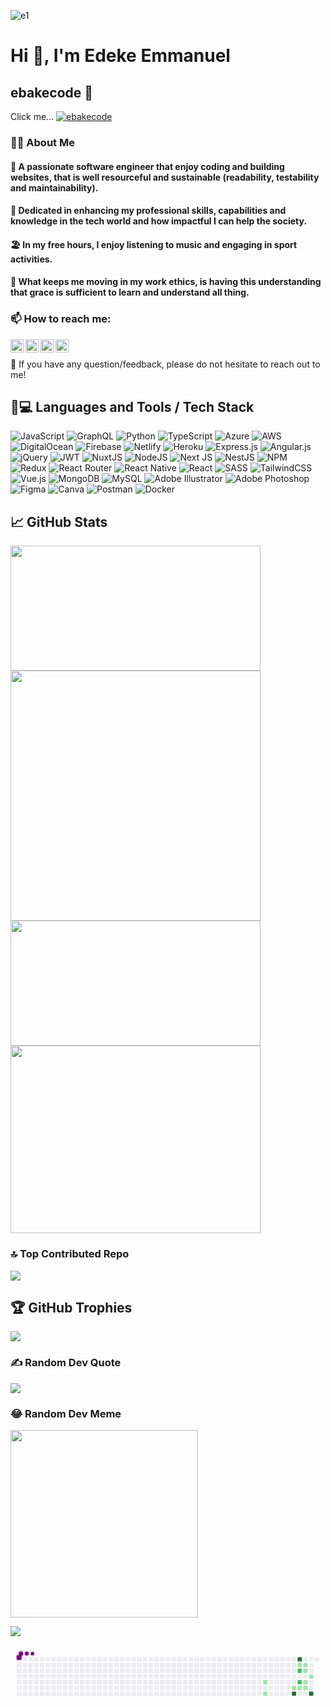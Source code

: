 ![e1](https://user-images.githubusercontent.com/83608361/176993410-0c4b41aa-8693-4165-b074-971d121f4b02.jpg)

# Hi 👋, I'm Edeke Emmanuel
## ebakecode 🤝
Click me... [![ebakecode](https://img.shields.io/badge/ebakecode-red?style=for-the-badge&logo=ebakecode&logoColor=red)](https://ebakecode.web.app/)

### 🧑‍💻 About Me
#### 🧑 A passionate software engineer that enjoy coding and building websites, that is well resourceful and sustainable (readability, testability and maintainability).
#### 🎯 Dedicated in enhancing my professional skills, capabilities and knowledge in the tech world and how impactful I can help the society.
#### 🏖️ In my free hours, I enjoy listening to music and engaging in sport activities.
#### 🧗 What keeps me moving in my work ethics, is having this understanding that grace is sufficient to learn and understand all thing.


### 📫 How to reach me:


<a href="https://www.linkedin.com/in/ebakecode"><img align="left" src="https://raw.githubusercontent.com/yushi1007/yushi1007/main/images/linkedin.svg" alt="EBakeCode | LinkedIn" width="21px"/></a>



<a href="https://mobile.twitter.com/EBakeCode/"><img align="left" src="https://img.icons8.com/fluency/48/000000/twitter.png" alt="EBakeCode | Instagram" width="21px"/></a>



<a href="https://www.facebook.com/EBakeCode/"><img align="left" src="https://img.icons8.com/fluency/48/000000/facebook-new.png" alt="EBakeCode | Facebook" width="21px"/></a>



<a href="https://instagram.com/ebakecode"><img align="left" src="https://raw.githubusercontent.com/yushi1007/yushi1007/main/images/instagram.svg" alt="EBakeCode | Instagram" width="21px"/></a>

</br>

 💬 If you have any question/feedback, please do not hesitate to reach out to me!



## 🧲💻 Languages and Tools / Tech Stack

![JavaScript](https://img.shields.io/badge/javascript-%23323330.svg?style=plastic&logo=javascript&logoColor=%23F7DF1E) ![GraphQL](https://img.shields.io/badge/-GraphQL-E10098?style=plastic&logo=graphql&logoColor=white) ![Python](https://img.shields.io/badge/python-3670A0?style=plastic&logo=python&logoColor=ffdd54) ![TypeScript](https://img.shields.io/badge/typescript-%23007ACC.svg?style=plastic&logo=typescript&logoColor=white) ![Azure](https://img.shields.io/badge/azure-%230072C6.svg?style=plastic&logo=azure-devops&logoColor=white) ![AWS](https://img.shields.io/badge/AWS-%23FF9900.svg?style=plastic&logo=amazon-aws&logoColor=white) ![DigitalOcean](https://img.shields.io/badge/DigitalOcean-%230167ff.svg?style=plastic&logo=digitalOcean&logoColor=white) ![Firebase](https://img.shields.io/badge/firebase-%23039BE5.svg?style=plastic&logo=firebase) ![Netlify](https://img.shields.io/badge/netlify-%23000000.svg?style=plastic&logo=netlify&logoColor=#00C7B7) ![Heroku](https://img.shields.io/badge/heroku-%23430098.svg?style=plastic&logo=heroku&logoColor=white) ![Express.js](https://img.shields.io/badge/express.js-%23404d59.svg?style=plastic&logo=express&logoColor=%2361DAFB) ![Angular.js](https://img.shields.io/badge/angular.js-%23E23237.svg?style=plastic&logo=angularjs&logoColor=white) ![jQuery](https://img.shields.io/badge/jquery-%230769AD.svg?style=plastic&logo=jquery&logoColor=white) ![JWT](https://img.shields.io/badge/JWT-black?style=plastic&logo=JSON%20web%20tokens) ![NuxtJS](https://img.shields.io/badge/Nuxt-black?style=plastic&logo=nuxt.js&logoColor=white) ![NodeJS](https://img.shields.io/badge/node.js-6DA55F?style=plastic&logo=node.js&logoColor=white) ![Next JS](https://img.shields.io/badge/Next-black?style=plastic&logo=next.js&logoColor=white) ![NestJS](https://img.shields.io/badge/nestjs-%23E0234E.svg?style=plastic&logo=nestjs&logoColor=white) ![NPM](https://img.shields.io/badge/NPM-%23000000.svg?style=plastic&logo=npm&logoColor=white) ![Redux](https://img.shields.io/badge/redux-%23593d88.svg?style=plastic&logo=redux&logoColor=white) ![React Router](https://img.shields.io/badge/React_Router-CA4245?style=plastic&logo=react-router&logoColor=white) ![React Native](https://img.shields.io/badge/react_native-%2320232a.svg?style=plastic&logo=react&logoColor=%2361DAFB) ![React](https://img.shields.io/badge/react-%2320232a.svg?style=plastic&logo=react&logoColor=%2361DAFB) ![SASS](https://img.shields.io/badge/SASS-hotpink.svg?style=plastic&logo=SASS&logoColor=white) ![TailwindCSS](https://img.shields.io/badge/tailwindcss-%2338B2AC.svg?style=plastic&logo=tailwind-css&logoColor=white) ![Vue.js](https://img.shields.io/badge/vuejs-%2335495e.svg?style=plastic&logo=vuedotjs&logoColor=%234FC08D) ![MongoDB](https://img.shields.io/badge/MongoDB-%234ea94b.svg?style=plastic&logo=mongodb&logoColor=white) ![MySQL](https://img.shields.io/badge/mysql-%2300f.svg?style=plastic&logo=mysql&logoColor=white) ![Adobe Illustrator](https://img.shields.io/badge/adobeillustrator-%23FF9A00.svg?style=plastic&logo=adobeillustrator&logoColor=white) ![Adobe Photoshop](https://img.shields.io/badge/adobephotoshop-%2331A8FF.svg?style=plastic&logo=adobephotoshop&logoColor=white) 	![Figma](https://img.shields.io/badge/figma-%23F24E1E.svg?style=plastic&logo=figma&logoColor=white) ![Canva](https://img.shields.io/badge/Canva-%2300C4CC.svg?style=plastic&logo=Canva&logoColor=white) ![Postman](https://img.shields.io/badge/Postman-FF6C37?style=plastic&logo=postman&logoColor=white) ![Docker](https://img.shields.io/badge/docker-%230db7ed.svg?style=plastic&logo=docker&logoColor=white)



## 📈 GitHub Stats 

<a href="https://github.com/edekeemmanuel">
  <img height=200 width=400 align="center" src="https://github-readme-stats.vercel.app/api?username=edekeemmanuel&show_icons=true&theme=tokyonight" />
</a>
<a href="https://github.com/edekeemmanuel">
  <img height:300 width=400 align="center" src="http://github-readme-streak-stats.herokuapp.com?user=edekeemmanuel&theme=dark&background=#4300A" />
</a>

<a href="https://github.com/edekeemmanuel">
  <img height=200 width=400 align="center" src="https://github-readme-stats.vercel.app/api/wakatime?username=edekeemmanuel&layout=compact&theme=dark&background=#4300A" />
</a>
<a style="padding-top: 20px;"href="https://github.com/edekeemmanuel">
  <img  height=300 width=400 align="center" src="https://github-readme-stats.vercel.app/api/top-langs/?username=edekeemmanuel&layout=pie&show_icons=true&theme=tokyonight" />
</a>


### 🔝 Top Contributed Repo
![](https://github-contributor-stats.vercel.app/api?username=edekeemmanuel&limit=5&theme=radical&combine_all_yearly_contributions=true)



## 🏆 GitHub Trophies
![](https://github-profile-trophy.vercel.app/?username=edekeemmanuel&theme=discord&no-frame=false&no-bg=true&margin-w=4)

### ✍️ Random Dev Quote
![](https://quotes-github-readme.vercel.app/api?type=horizontal&theme=light)


### 😂 Random Dev Meme
<img src="https://rm.up.railway.app?user=edekeemmanuel&theme=dark&background=#4300A" width="300px"/>

[![](https://visitcount.itsvg.in/api?id=edekeemmanuel&icon=5&color=3)](https://visitcount.itsvg.in)

<svg viewBox="-16 -32 880 192" width="880" height="192" xmlns="http://www.w3.org/2000/svg"><desc>Generated with https://github.com/Platane/snk</desc><style>:root{--cb:#1b1f230a;--cs:purple;--ce:#ebedf0;--c0:#ebedf0;--c1:#9be9a8;--c2:#40c463;--c3:#30a14e;--c4:#216e39}.c{shape-rendering:geometricPrecision;fill:var(--ce);stroke-width:1px;stroke:var(--cb);animation:none 13300ms linear infinite;width:12px;height:12px}@keyframes c0{61.64%{fill:var(--c4)}61.66%,100%{fill:var(--ce)}}.c.c0{fill:var(--c4);animation-name:c0}@keyframes c1{48.86%{fill:var(--c1)}48.88%,100%{fill:var(--ce)}}.c.c1{fill:var(--c1);animation-name:c1}@keyframes c2{48.11%{fill:var(--c1)}48.13%,100%{fill:var(--ce)}}.c.c2{fill:var(--c1);animation-name:c2}@keyframes c3{49.61%{fill:var(--c2)}49.63%,100%{fill:var(--ce)}}.c.c3{fill:var(--c2);animation-name:c3}@keyframes c4{47.36%{fill:var(--c1)}47.38%,100%{fill:var(--ce)}}.c.c4{fill:var(--c1);animation-name:c4}@keyframes c5{45.85%{fill:var(--c1)}45.87%,100%{fill:var(--ce)}}.c.c5{fill:var(--c1);animation-name:c5}@keyframes c6{36.08%{fill:var(--c1)}36.1%,100%{fill:var(--ce)}}.c.c6{fill:var(--c1);animation-name:c6}@keyframes c7{51.12%{fill:var(--c2)}51.14%,100%{fill:var(--ce)}}.c.c7{fill:var(--c2);animation-name:c7}@keyframes c8{44.35%{fill:var(--c1)}44.37%,100%{fill:var(--ce)}}.c.c8{fill:var(--c1);animation-name:c8}@keyframes c9{42.1%{fill:var(--c1)}42.12%,100%{fill:var(--ce)}}.c.c9{fill:var(--c1);animation-name:c9}@keyframes ca{42.85%{fill:var(--c1)}42.87%,100%{fill:var(--ce)}}.c.ca{fill:var(--c1);animation-name:ca}@keyframes cb{43.6%{fill:var(--c1)}43.62%,100%{fill:var(--ce)}}.c.cb{fill:var(--c1);animation-name:cb}@keyframes cc{37.58%{fill:var(--c1)}37.6%,100%{fill:var(--ce)}}.c.cc{fill:var(--c1);animation-name:cc}@keyframes cd{53.37%{fill:var(--c4)}53.39%,100%{fill:var(--ce)}}.c.cd{fill:var(--c4);animation-name:cd}@keyframes ce{55.63%{fill:var(--c4)}55.65%,100%{fill:var(--ce)}}.c.ce{fill:var(--c4);animation-name:ce}.u{transform-origin:0 0;transform:scale(0,1);animation:none linear 13300ms infinite}@keyframes u0{36.08%{transform:scale(0.000,1)}36.1%,37.58%{transform:scale(0.100,1)}37.6%,42.1%{transform:scale(0.200,1)}42.12%,42.85%{transform:scale(0.300,1)}42.87%,43.6%{transform:scale(0.400,1)}43.62%,44.35%{transform:scale(0.500,1)}44.37%,45.85%{transform:scale(0.600,1)}45.87%,47.36%{transform:scale(0.700,1)}47.38%,48.11%{transform:scale(0.800,1)}48.13%,48.86%{transform:scale(0.900,1)}48.88%,100%{transform:scale(1.000,1)}}.u.u0{fill:var(--c1);animation-name:u0;transform-origin:0.0px 0}@keyframes u1{49.61%{transform:scale(0.000,1)}49.63%,51.12%{transform:scale(0.500,1)}51.14%,100%{transform:scale(1.000,1)}}.u.u1{fill:var(--c2);animation-name:u1;transform-origin:565.3px 0}@keyframes u2{53.37%{transform:scale(0.000,1)}53.39%,55.63%{transform:scale(0.333,1)}55.65%,61.64%{transform:scale(0.667,1)}61.66%,100%{transform:scale(1.000,1)}}.u.u2{fill:var(--c4);animation-name:u2;transform-origin:678.4px 0}.s{shape-rendering:geometricPrecision;fill:var(--cs);animation:none linear 13300ms infinite}@keyframes s0{0%,99.25%{transform:translate(0px,-16px)}0.75%{transform:translate(0px,0px)}33.08%{transform:translate(688px,0px)}37.59%{transform:translate(688px,96px)}40.6%{transform:translate(752px,96px)}41.35%{transform:translate(752px,80px)}43.61%{transform:translate(800px,80px)}44.36%{transform:translate(800px,64px)}45.11%{transform:translate(816px,64px)}46.62%{transform:translate(816px,32px)}47.37%{transform:translate(800px,32px)}48.12%{transform:translate(800px,16px)}48.87%{transform:translate(784px,16px)}51.13%{transform:translate(784px,64px)}51.88%{transform:translate(768px,64px)}53.38%{transform:translate(768px,96px)}55.64%{transform:translate(816px,96px)}60.15%{transform:translate(816px,0px)}92.48%{transform:translate(128px,0px)}93.23%{transform:translate(128px,-16px)}}.s.s0{transform:translate(0px,-16px);animation-name:s0}@keyframes s1{0%,99.25%{transform:translate(16px,-16px)}0.75%{transform:translate(0px,-16px)}1.5%{transform:translate(0px,0px)}33.83%{transform:translate(688px,0px)}38.35%{transform:translate(688px,96px)}41.35%{transform:translate(752px,96px)}42.11%{transform:translate(752px,80px)}44.36%{transform:translate(800px,80px)}45.11%{transform:translate(800px,64px)}45.86%{transform:translate(816px,64px)}47.37%{transform:translate(816px,32px)}48.12%{transform:translate(800px,32px)}48.87%{transform:translate(800px,16px)}49.62%{transform:translate(784px,16px)}51.88%{transform:translate(784px,64px)}52.63%{transform:translate(768px,64px)}54.14%{transform:translate(768px,96px)}56.39%{transform:translate(816px,96px)}60.9%{transform:translate(816px,0px)}93.23%{transform:translate(128px,0px)}93.98%{transform:translate(128px,-16px)}}.s.s1{transform:translate(16px,-16px);animation-name:s1}@keyframes s2{0%,99.25%{transform:translate(32px,-16px)}1.5%{transform:translate(0px,-16px)}2.26%{transform:translate(0px,0px)}34.59%{transform:translate(688px,0px)}39.1%{transform:translate(688px,96px)}42.11%{transform:translate(752px,96px)}42.86%{transform:translate(752px,80px)}45.11%{transform:translate(800px,80px)}45.86%{transform:translate(800px,64px)}46.62%{transform:translate(816px,64px)}48.12%{transform:translate(816px,32px)}48.87%{transform:translate(800px,32px)}49.62%{transform:translate(800px,16px)}50.38%{transform:translate(784px,16px)}52.63%{transform:translate(784px,64px)}53.38%{transform:translate(768px,64px)}54.89%{transform:translate(768px,96px)}57.14%{transform:translate(816px,96px)}61.65%{transform:translate(816px,0px)}93.98%{transform:translate(128px,0px)}94.74%{transform:translate(128px,-16px)}}.s.s2{transform:translate(32px,-16px);animation-name:s2}@keyframes s3{0%,99.25%{transform:translate(48px,-16px)}2.26%{transform:translate(0px,-16px)}3.01%{transform:translate(0px,0px)}35.34%{transform:translate(688px,0px)}39.85%{transform:translate(688px,96px)}42.86%{transform:translate(752px,96px)}43.61%{transform:translate(752px,80px)}45.86%{transform:translate(800px,80px)}46.62%{transform:translate(800px,64px)}47.37%{transform:translate(816px,64px)}48.87%{transform:translate(816px,32px)}49.62%{transform:translate(800px,32px)}50.38%{transform:translate(800px,16px)}51.13%{transform:translate(784px,16px)}53.38%{transform:translate(784px,64px)}54.14%{transform:translate(768px,64px)}55.64%{transform:translate(768px,96px)}57.89%{transform:translate(816px,96px)}62.41%{transform:translate(816px,0px)}94.74%{transform:translate(128px,0px)}95.49%{transform:translate(128px,-16px)}}.s.s3{transform:translate(48px,-16px);animation-name:s3}</style><rect class="c" x="2" y="2" rx="2" ry="2"/><rect class="c" x="18" y="2" rx="2" ry="2"/><rect class="c" x="34" y="2" rx="2" ry="2"/><rect class="c" x="50" y="2" rx="2" ry="2"/><rect class="c" x="66" y="2" rx="2" ry="2"/><rect class="c" x="82" y="2" rx="2" ry="2"/><rect class="c" x="98" y="2" rx="2" ry="2"/><rect class="c" x="114" y="2" rx="2" ry="2"/><rect class="c" x="130" y="2" rx="2" ry="2"/><rect class="c" x="146" y="2" rx="2" ry="2"/><rect class="c" x="162" y="2" rx="2" ry="2"/><rect class="c" x="178" y="2" rx="2" ry="2"/><rect class="c" x="194" y="2" rx="2" ry="2"/><rect class="c" x="210" y="2" rx="2" ry="2"/><rect class="c" x="226" y="2" rx="2" ry="2"/><rect class="c" x="242" y="2" rx="2" ry="2"/><rect class="c" x="258" y="2" rx="2" ry="2"/><rect class="c" x="274" y="2" rx="2" ry="2"/><rect class="c" x="290" y="2" rx="2" ry="2"/><rect class="c" x="306" y="2" rx="2" ry="2"/><rect class="c" x="322" y="2" rx="2" ry="2"/><rect class="c" x="338" y="2" rx="2" ry="2"/><rect class="c" x="354" y="2" rx="2" ry="2"/><rect class="c" x="370" y="2" rx="2" ry="2"/><rect class="c" x="386" y="2" rx="2" ry="2"/><rect class="c" x="402" y="2" rx="2" ry="2"/><rect class="c" x="418" y="2" rx="2" ry="2"/><rect class="c" x="434" y="2" rx="2" ry="2"/><rect class="c" x="450" y="2" rx="2" ry="2"/><rect class="c" x="466" y="2" rx="2" ry="2"/><rect class="c" x="482" y="2" rx="2" ry="2"/><rect class="c" x="498" y="2" rx="2" ry="2"/><rect class="c" x="514" y="2" rx="2" ry="2"/><rect class="c" x="530" y="2" rx="2" ry="2"/><rect class="c" x="546" y="2" rx="2" ry="2"/><rect class="c" x="562" y="2" rx="2" ry="2"/><rect class="c" x="578" y="2" rx="2" ry="2"/><rect class="c" x="594" y="2" rx="2" ry="2"/><rect class="c" x="610" y="2" rx="2" ry="2"/><rect class="c" x="626" y="2" rx="2" ry="2"/><rect class="c" x="642" y="2" rx="2" ry="2"/><rect class="c" x="658" y="2" rx="2" ry="2"/><rect class="c" x="674" y="2" rx="2" ry="2"/><rect class="c" x="690" y="2" rx="2" ry="2"/><rect class="c" x="706" y="2" rx="2" ry="2"/><rect class="c" x="722" y="2" rx="2" ry="2"/><rect class="c" x="738" y="2" rx="2" ry="2"/><rect class="c" x="754" y="2" rx="2" ry="2"/><rect class="c" x="770" y="2" rx="2" ry="2"/><rect class="c c0" x="786" y="2" rx="2" ry="2"/><rect class="c" x="802" y="2" rx="2" ry="2"/><rect class="c" x="818" y="2" rx="2" ry="2"/><rect class="c" x="834" y="2" rx="2" ry="2"/><rect class="c" x="2" y="18" rx="2" ry="2"/><rect class="c" x="18" y="18" rx="2" ry="2"/><rect class="c" x="34" y="18" rx="2" ry="2"/><rect class="c" x="50" y="18" rx="2" ry="2"/><rect class="c" x="66" y="18" rx="2" ry="2"/><rect class="c" x="82" y="18" rx="2" ry="2"/><rect class="c" x="98" y="18" rx="2" ry="2"/><rect class="c" x="114" y="18" rx="2" ry="2"/><rect class="c" x="130" y="18" rx="2" ry="2"/><rect class="c" x="146" y="18" rx="2" ry="2"/><rect class="c" x="162" y="18" rx="2" ry="2"/><rect class="c" x="178" y="18" rx="2" ry="2"/><rect class="c" x="194" y="18" rx="2" ry="2"/><rect class="c" x="210" y="18" rx="2" ry="2"/><rect class="c" x="226" y="18" rx="2" ry="2"/><rect class="c" x="242" y="18" rx="2" ry="2"/><rect class="c" x="258" y="18" rx="2" ry="2"/><rect class="c" x="274" y="18" rx="2" ry="2"/><rect class="c" x="290" y="18" rx="2" ry="2"/><rect class="c" x="306" y="18" rx="2" ry="2"/><rect class="c" x="322" y="18" rx="2" ry="2"/><rect class="c" x="338" y="18" rx="2" ry="2"/><rect class="c" x="354" y="18" rx="2" ry="2"/><rect class="c" x="370" y="18" rx="2" ry="2"/><rect class="c" x="386" y="18" rx="2" ry="2"/><rect class="c" x="402" y="18" rx="2" ry="2"/><rect class="c" x="418" y="18" rx="2" ry="2"/><rect class="c" x="434" y="18" rx="2" ry="2"/><rect class="c" x="450" y="18" rx="2" ry="2"/><rect class="c" x="466" y="18" rx="2" ry="2"/><rect class="c" x="482" y="18" rx="2" ry="2"/><rect class="c" x="498" y="18" rx="2" ry="2"/><rect class="c" x="514" y="18" rx="2" ry="2"/><rect class="c" x="530" y="18" rx="2" ry="2"/><rect class="c" x="546" y="18" rx="2" ry="2"/><rect class="c" x="562" y="18" rx="2" ry="2"/><rect class="c" x="578" y="18" rx="2" ry="2"/><rect class="c" x="594" y="18" rx="2" ry="2"/><rect class="c" x="610" y="18" rx="2" ry="2"/><rect class="c" x="626" y="18" rx="2" ry="2"/><rect class="c" x="642" y="18" rx="2" ry="2"/><rect class="c" x="658" y="18" rx="2" ry="2"/><rect class="c" x="674" y="18" rx="2" ry="2"/><rect class="c" x="690" y="18" rx="2" ry="2"/><rect class="c" x="706" y="18" rx="2" ry="2"/><rect class="c" x="722" y="18" rx="2" ry="2"/><rect class="c" x="738" y="18" rx="2" ry="2"/><rect class="c" x="754" y="18" rx="2" ry="2"/><rect class="c" x="770" y="18" rx="2" ry="2"/><rect class="c c1" x="786" y="18" rx="2" ry="2"/><rect class="c c2" x="802" y="18" rx="2" ry="2"/><rect class="c" x="818" y="18" rx="2" ry="2"/><rect class="c" x="2" y="34" rx="2" ry="2"/><rect class="c" x="18" y="34" rx="2" ry="2"/><rect class="c" x="34" y="34" rx="2" ry="2"/><rect class="c" x="50" y="34" rx="2" ry="2"/><rect class="c" x="66" y="34" rx="2" ry="2"/><rect class="c" x="82" y="34" rx="2" ry="2"/><rect class="c" x="98" y="34" rx="2" ry="2"/><rect class="c" x="114" y="34" rx="2" ry="2"/><rect class="c" x="130" y="34" rx="2" ry="2"/><rect class="c" x="146" y="34" rx="2" ry="2"/><rect class="c" x="162" y="34" rx="2" ry="2"/><rect class="c" x="178" y="34" rx="2" ry="2"/><rect class="c" x="194" y="34" rx="2" ry="2"/><rect class="c" x="210" y="34" rx="2" ry="2"/><rect class="c" x="226" y="34" rx="2" ry="2"/><rect class="c" x="242" y="34" rx="2" ry="2"/><rect class="c" x="258" y="34" rx="2" ry="2"/><rect class="c" x="274" y="34" rx="2" ry="2"/><rect class="c" x="290" y="34" rx="2" ry="2"/><rect class="c" x="306" y="34" rx="2" ry="2"/><rect class="c" x="322" y="34" rx="2" ry="2"/><rect class="c" x="338" y="34" rx="2" ry="2"/><rect class="c" x="354" y="34" rx="2" ry="2"/><rect class="c" x="370" y="34" rx="2" ry="2"/><rect class="c" x="386" y="34" rx="2" ry="2"/><rect class="c" x="402" y="34" rx="2" ry="2"/><rect class="c" x="418" y="34" rx="2" ry="2"/><rect class="c" x="434" y="34" rx="2" ry="2"/><rect class="c" x="450" y="34" rx="2" ry="2"/><rect class="c" x="466" y="34" rx="2" ry="2"/><rect class="c" x="482" y="34" rx="2" ry="2"/><rect class="c" x="498" y="34" rx="2" ry="2"/><rect class="c" x="514" y="34" rx="2" ry="2"/><rect class="c" x="530" y="34" rx="2" ry="2"/><rect class="c" x="546" y="34" rx="2" ry="2"/><rect class="c" x="562" y="34" rx="2" ry="2"/><rect class="c" x="578" y="34" rx="2" ry="2"/><rect class="c" x="594" y="34" rx="2" ry="2"/><rect class="c" x="610" y="34" rx="2" ry="2"/><rect class="c" x="626" y="34" rx="2" ry="2"/><rect class="c" x="642" y="34" rx="2" ry="2"/><rect class="c" x="658" y="34" rx="2" ry="2"/><rect class="c" x="674" y="34" rx="2" ry="2"/><rect class="c" x="690" y="34" rx="2" ry="2"/><rect class="c" x="706" y="34" rx="2" ry="2"/><rect class="c" x="722" y="34" rx="2" ry="2"/><rect class="c" x="738" y="34" rx="2" ry="2"/><rect class="c" x="754" y="34" rx="2" ry="2"/><rect class="c" x="770" y="34" rx="2" ry="2"/><rect class="c c3" x="786" y="34" rx="2" ry="2"/><rect class="c c4" x="802" y="34" rx="2" ry="2"/><rect class="c" x="818" y="34" rx="2" ry="2"/><rect class="c" x="2" y="50" rx="2" ry="2"/><rect class="c" x="18" y="50" rx="2" ry="2"/><rect class="c" x="34" y="50" rx="2" ry="2"/><rect class="c" x="50" y="50" rx="2" ry="2"/><rect class="c" x="66" y="50" rx="2" ry="2"/><rect class="c" x="82" y="50" rx="2" ry="2"/><rect class="c" x="98" y="50" rx="2" ry="2"/><rect class="c" x="114" y="50" rx="2" ry="2"/><rect class="c" x="130" y="50" rx="2" ry="2"/><rect class="c" x="146" y="50" rx="2" ry="2"/><rect class="c" x="162" y="50" rx="2" ry="2"/><rect class="c" x="178" y="50" rx="2" ry="2"/><rect class="c" x="194" y="50" rx="2" ry="2"/><rect class="c" x="210" y="50" rx="2" ry="2"/><rect class="c" x="226" y="50" rx="2" ry="2"/><rect class="c" x="242" y="50" rx="2" ry="2"/><rect class="c" x="258" y="50" rx="2" ry="2"/><rect class="c" x="274" y="50" rx="2" ry="2"/><rect class="c" x="290" y="50" rx="2" ry="2"/><rect class="c" x="306" y="50" rx="2" ry="2"/><rect class="c" x="322" y="50" rx="2" ry="2"/><rect class="c" x="338" y="50" rx="2" ry="2"/><rect class="c" x="354" y="50" rx="2" ry="2"/><rect class="c" x="370" y="50" rx="2" ry="2"/><rect class="c" x="386" y="50" rx="2" ry="2"/><rect class="c" x="402" y="50" rx="2" ry="2"/><rect class="c" x="418" y="50" rx="2" ry="2"/><rect class="c" x="434" y="50" rx="2" ry="2"/><rect class="c" x="450" y="50" rx="2" ry="2"/><rect class="c" x="466" y="50" rx="2" ry="2"/><rect class="c" x="482" y="50" rx="2" ry="2"/><rect class="c" x="498" y="50" rx="2" ry="2"/><rect class="c" x="514" y="50" rx="2" ry="2"/><rect class="c" x="530" y="50" rx="2" ry="2"/><rect class="c" x="546" y="50" rx="2" ry="2"/><rect class="c" x="562" y="50" rx="2" ry="2"/><rect class="c" x="578" y="50" rx="2" ry="2"/><rect class="c" x="594" y="50" rx="2" ry="2"/><rect class="c" x="610" y="50" rx="2" ry="2"/><rect class="c" x="626" y="50" rx="2" ry="2"/><rect class="c" x="642" y="50" rx="2" ry="2"/><rect class="c" x="658" y="50" rx="2" ry="2"/><rect class="c" x="674" y="50" rx="2" ry="2"/><rect class="c" x="690" y="50" rx="2" ry="2"/><rect class="c" x="706" y="50" rx="2" ry="2"/><rect class="c" x="722" y="50" rx="2" ry="2"/><rect class="c" x="738" y="50" rx="2" ry="2"/><rect class="c" x="754" y="50" rx="2" ry="2"/><rect class="c" x="770" y="50" rx="2" ry="2"/><rect class="c" x="786" y="50" rx="2" ry="2"/><rect class="c" x="802" y="50" rx="2" ry="2"/><rect class="c c5" x="818" y="50" rx="2" ry="2"/><rect class="c" x="2" y="66" rx="2" ry="2"/><rect class="c" x="18" y="66" rx="2" ry="2"/><rect class="c" x="34" y="66" rx="2" ry="2"/><rect class="c" x="50" y="66" rx="2" ry="2"/><rect class="c" x="66" y="66" rx="2" ry="2"/><rect class="c" x="82" y="66" rx="2" ry="2"/><rect class="c" x="98" y="66" rx="2" ry="2"/><rect class="c" x="114" y="66" rx="2" ry="2"/><rect class="c" x="130" y="66" rx="2" ry="2"/><rect class="c" x="146" y="66" rx="2" ry="2"/><rect class="c" x="162" y="66" rx="2" ry="2"/><rect class="c" x="178" y="66" rx="2" ry="2"/><rect class="c" x="194" y="66" rx="2" ry="2"/><rect class="c" x="210" y="66" rx="2" ry="2"/><rect class="c" x="226" y="66" rx="2" ry="2"/><rect class="c" x="242" y="66" rx="2" ry="2"/><rect class="c" x="258" y="66" rx="2" ry="2"/><rect class="c" x="274" y="66" rx="2" ry="2"/><rect class="c" x="290" y="66" rx="2" ry="2"/><rect class="c" x="306" y="66" rx="2" ry="2"/><rect class="c" x="322" y="66" rx="2" ry="2"/><rect class="c" x="338" y="66" rx="2" ry="2"/><rect class="c" x="354" y="66" rx="2" ry="2"/><rect class="c" x="370" y="66" rx="2" ry="2"/><rect class="c" x="386" y="66" rx="2" ry="2"/><rect class="c" x="402" y="66" rx="2" ry="2"/><rect class="c" x="418" y="66" rx="2" ry="2"/><rect class="c" x="434" y="66" rx="2" ry="2"/><rect class="c" x="450" y="66" rx="2" ry="2"/><rect class="c" x="466" y="66" rx="2" ry="2"/><rect class="c" x="482" y="66" rx="2" ry="2"/><rect class="c" x="498" y="66" rx="2" ry="2"/><rect class="c" x="514" y="66" rx="2" ry="2"/><rect class="c" x="530" y="66" rx="2" ry="2"/><rect class="c" x="546" y="66" rx="2" ry="2"/><rect class="c" x="562" y="66" rx="2" ry="2"/><rect class="c" x="578" y="66" rx="2" ry="2"/><rect class="c" x="594" y="66" rx="2" ry="2"/><rect class="c" x="610" y="66" rx="2" ry="2"/><rect class="c" x="626" y="66" rx="2" ry="2"/><rect class="c" x="642" y="66" rx="2" ry="2"/><rect class="c" x="658" y="66" rx="2" ry="2"/><rect class="c" x="674" y="66" rx="2" ry="2"/><rect class="c c6" x="690" y="66" rx="2" ry="2"/><rect class="c" x="706" y="66" rx="2" ry="2"/><rect class="c" x="722" y="66" rx="2" ry="2"/><rect class="c" x="738" y="66" rx="2" ry="2"/><rect class="c" x="754" y="66" rx="2" ry="2"/><rect class="c" x="770" y="66" rx="2" ry="2"/><rect class="c c7" x="786" y="66" rx="2" ry="2"/><rect class="c c8" x="802" y="66" rx="2" ry="2"/><rect class="c" x="818" y="66" rx="2" ry="2"/><rect class="c" x="2" y="82" rx="2" ry="2"/><rect class="c" x="18" y="82" rx="2" ry="2"/><rect class="c" x="34" y="82" rx="2" ry="2"/><rect class="c" x="50" y="82" rx="2" ry="2"/><rect class="c" x="66" y="82" rx="2" ry="2"/><rect class="c" x="82" y="82" rx="2" ry="2"/><rect class="c" x="98" y="82" rx="2" ry="2"/><rect class="c" x="114" y="82" rx="2" ry="2"/><rect class="c" x="130" y="82" rx="2" ry="2"/><rect class="c" x="146" y="82" rx="2" ry="2"/><rect class="c" x="162" y="82" rx="2" ry="2"/><rect class="c" x="178" y="82" rx="2" ry="2"/><rect class="c" x="194" y="82" rx="2" ry="2"/><rect class="c" x="210" y="82" rx="2" ry="2"/><rect class="c" x="226" y="82" rx="2" ry="2"/><rect class="c" x="242" y="82" rx="2" ry="2"/><rect class="c" x="258" y="82" rx="2" ry="2"/><rect class="c" x="274" y="82" rx="2" ry="2"/><rect class="c" x="290" y="82" rx="2" ry="2"/><rect class="c" x="306" y="82" rx="2" ry="2"/><rect class="c" x="322" y="82" rx="2" ry="2"/><rect class="c" x="338" y="82" rx="2" ry="2"/><rect class="c" x="354" y="82" rx="2" ry="2"/><rect class="c" x="370" y="82" rx="2" ry="2"/><rect class="c" x="386" y="82" rx="2" ry="2"/><rect class="c" x="402" y="82" rx="2" ry="2"/><rect class="c" x="418" y="82" rx="2" ry="2"/><rect class="c" x="434" y="82" rx="2" ry="2"/><rect class="c" x="450" y="82" rx="2" ry="2"/><rect class="c" x="466" y="82" rx="2" ry="2"/><rect class="c" x="482" y="82" rx="2" ry="2"/><rect class="c" x="498" y="82" rx="2" ry="2"/><rect class="c" x="514" y="82" rx="2" ry="2"/><rect class="c" x="530" y="82" rx="2" ry="2"/><rect class="c" x="546" y="82" rx="2" ry="2"/><rect class="c" x="562" y="82" rx="2" ry="2"/><rect class="c" x="578" y="82" rx="2" ry="2"/><rect class="c" x="594" y="82" rx="2" ry="2"/><rect class="c" x="610" y="82" rx="2" ry="2"/><rect class="c" x="626" y="82" rx="2" ry="2"/><rect class="c" x="642" y="82" rx="2" ry="2"/><rect class="c" x="658" y="82" rx="2" ry="2"/><rect class="c" x="674" y="82" rx="2" ry="2"/><rect class="c" x="690" y="82" rx="2" ry="2"/><rect class="c" x="706" y="82" rx="2" ry="2"/><rect class="c" x="722" y="82" rx="2" ry="2"/><rect class="c" x="738" y="82" rx="2" ry="2"/><rect class="c" x="754" y="82" rx="2" ry="2"/><rect class="c c9" x="770" y="82" rx="2" ry="2"/><rect class="c ca" x="786" y="82" rx="2" ry="2"/><rect class="c cb" x="802" y="82" rx="2" ry="2"/><rect class="c" x="818" y="82" rx="2" ry="2"/><rect class="c" x="2" y="98" rx="2" ry="2"/><rect class="c" x="18" y="98" rx="2" ry="2"/><rect class="c" x="34" y="98" rx="2" ry="2"/><rect class="c" x="50" y="98" rx="2" ry="2"/><rect class="c" x="66" y="98" rx="2" ry="2"/><rect class="c" x="82" y="98" rx="2" ry="2"/><rect class="c" x="98" y="98" rx="2" ry="2"/><rect class="c" x="114" y="98" rx="2" ry="2"/><rect class="c" x="130" y="98" rx="2" ry="2"/><rect class="c" x="146" y="98" rx="2" ry="2"/><rect class="c" x="162" y="98" rx="2" ry="2"/><rect class="c" x="178" y="98" rx="2" ry="2"/><rect class="c" x="194" y="98" rx="2" ry="2"/><rect class="c" x="210" y="98" rx="2" ry="2"/><rect class="c" x="226" y="98" rx="2" ry="2"/><rect class="c" x="242" y="98" rx="2" ry="2"/><rect class="c" x="258" y="98" rx="2" ry="2"/><rect class="c" x="274" y="98" rx="2" ry="2"/><rect class="c" x="290" y="98" rx="2" ry="2"/><rect class="c" x="306" y="98" rx="2" ry="2"/><rect class="c" x="322" y="98" rx="2" ry="2"/><rect class="c" x="338" y="98" rx="2" ry="2"/><rect class="c" x="354" y="98" rx="2" ry="2"/><rect class="c" x="370" y="98" rx="2" ry="2"/><rect class="c" x="386" y="98" rx="2" ry="2"/><rect class="c" x="402" y="98" rx="2" ry="2"/><rect class="c" x="418" y="98" rx="2" ry="2"/><rect class="c" x="434" y="98" rx="2" ry="2"/><rect class="c" x="450" y="98" rx="2" ry="2"/><rect class="c" x="466" y="98" rx="2" ry="2"/><rect class="c" x="482" y="98" rx="2" ry="2"/><rect class="c" x="498" y="98" rx="2" ry="2"/><rect class="c" x="514" y="98" rx="2" ry="2"/><rect class="c" x="530" y="98" rx="2" ry="2"/><rect class="c" x="546" y="98" rx="2" ry="2"/><rect class="c" x="562" y="98" rx="2" ry="2"/><rect class="c" x="578" y="98" rx="2" ry="2"/><rect class="c" x="594" y="98" rx="2" ry="2"/><rect class="c" x="610" y="98" rx="2" ry="2"/><rect class="c" x="626" y="98" rx="2" ry="2"/><rect class="c" x="642" y="98" rx="2" ry="2"/><rect class="c" x="658" y="98" rx="2" ry="2"/><rect class="c" x="674" y="98" rx="2" ry="2"/><rect class="c cc" x="690" y="98" rx="2" ry="2"/><rect class="c" x="706" y="98" rx="2" ry="2"/><rect class="c" x="722" y="98" rx="2" ry="2"/><rect class="c" x="738" y="98" rx="2" ry="2"/><rect class="c" x="754" y="98" rx="2" ry="2"/><rect class="c cd" x="770" y="98" rx="2" ry="2"/><rect class="c" x="786" y="98" rx="2" ry="2"/><rect class="c" x="802" y="98" rx="2" ry="2"/><rect class="c ce" x="818" y="98" rx="2" ry="2"/><rect class="u u0" height="12" width="565.9" x="0.0" y="144"/><rect class="u u1" height="12" width="113.7" x="565.3" y="144"/><rect class="u u2" height="12" width="170.2" x="678.4" y="144"/><rect class="s s0" x="0.8" y="0.8" width="14.4" height="14.4" rx="4.5" ry="4.5"/><rect class="s s1" x="1.8" y="1.8" width="12.3" height="12.3" rx="4.1" ry="4.1"/><rect class="s s2" x="2.6" y="2.6" width="10.8" height="10.8" rx="3.6" ry="3.6"/><rect class="s s3" x="3.0" y="3.0" width="9.9" height="9.9" rx="3.3" ry="3.3"/></svg>

<!--
--
[![](https://visitcount.itsvg.in/api?id=edekeemmanuel&icon=5&color=3)](https://visitcount.itsvg.in)

![snake gif](https://github.com/edekeemmanuel/edekeemmanuel/blob/output/github-contribution-grid-snake.gif)


### 😂 Random Dev Meme
<img src="https://rm.up.railway.app/" width="300px"/>

![Anurag's GitHub stats](https://github-readme-stats.vercel.app/api?username=edekeemmanuel&show_icons=true&theme=tokyonight)

[![GitHub Streak](http://github-readme-streak-stats.herokuapp.com?user=edekeemmanuel&theme=dark&background=#4300A8)](https://git.io/streak-stats)

## 📊 WakaTime Stats
[![Harlok's wakatime stats](https://github-readme-stats.vercel.app/api/wakatime?username=edekeemmanuel&layout=compact)](https://github.com/anuraghazra/github-readme-stats)

[![Top Langs](https://github-readme-stats.vercel.app/api/top-langs/?username=edekeemmanuel&layout=pie&theme=dark&background=#4300A8)](https://github.com/anuraghazra/github-readme-stats)

<a href="https://github.com/anuraghazra/github-readme-stats">
  <img height=200 align="center" src="https://github-readme-stats.vercel.app/api?username=anuraghazra" />
</a>
<a href="https://github.com/anuraghazra/convoychat">
  <img height=200 align="center" src="https://github-readme-stats.vercel.app/api/top-langs?username=anuraghazra&layout=compact&langs_count=8&card_width=320" />
</a>

<a href="https://github.com/anuraghazra/github-readme-stats">
  <img align="center" src="https://github-readme-stats.vercel.app/api/pin/?username=anuraghazra&repo=github-readme-stats" />
</a>
<a href="https://github.com/anuraghazra/convoychat">
  <img align="center" src="https://github-readme-stats.vercel.app/api/pin/?username=anuraghazra&repo=convoychat" />
</a>
-->
